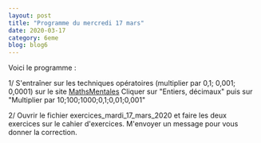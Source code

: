 ```yaml
---
layout: post
title: "Programme du mercredi 17 mars"
date: 2020-03-17
category: 6eme
blog: blog6
---
```


Voici le programme :

1/ S'entraîner sur les techniques opératoires (multiplier par 0,1; 0,001; 0,0001) sur le site <a href="http://mathsmentales.net/">MathsMentales</a>
Cliquer sur "Entiers, décimaux" puis sur "Multiplier par 10;100;1000;0,1;0,01;0,001"
 
2/ Ouvrir le fichier exercices_mardi_17_mars_2020 et faire les deux exercices sur le cahier d'exercices. M'envoyer un message pour vous donner la correction.
 
 
